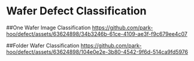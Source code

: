 # Wafer Defect Classification

##One Wafer Image Classification
https://github.com/park-hoo/defect/assets/63624898/34b3246b-61ce-4109-ae3f-f9c679ee4c07


##Folder Wafer Classification
https://github.com/park-hoo/defect/assets/63624898/104e0e2e-3b80-4542-9f6d-514ca9fd5976

